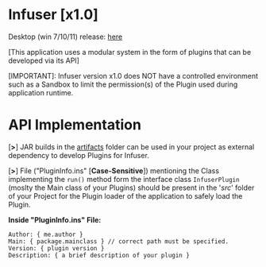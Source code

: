 # Infuser [x1.0]

Desktop (win 7/10/11) release: [here](https://drive.google.com/file/d/1okFJQdnsYx9b4BtZNdU4nqbQTxeEwPne/view)

[This application uses a modular system in the form of plugins that can be developed via its API]

[IMPORTANT]: Infuser version x1.0 does NOT have a controlled environment such as a Sandbox
                     to limit the permission(s) of the Plugin used during application runtime. 
# API Implementation

[**>**] JAR builds in the [artifacts](https://github.com/syanied/Infuser/tree/main/artifacts) folder can be used in your project as external dependency to develop Plugins for Infuser.

[**>**] File ("PluginInfo.ins" [**Case-Sensitive**]) mentioning the Class implementing the `run()` method form the interface class `InfuserPlugin` (moslty the Main class of your Plugins) should be present in the '*src*' folder of your Project for the Plugin loader of the application to safely load the Plugin.

**Inside "PluginInfo.ins" File:**

```
Author: { me.author }
Main: { package.mainclass } // correct path must be specified.
Version: { plugin version }
Description: { a brief description of your plugin }

